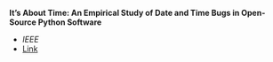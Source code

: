 **It’s About Time: An Empirical Study of Date and Time Bugs in Open-Source Python Software**
  * *IEEE*
  * [Link](https://ieeexplore-ieee-org.eres.library.manoa.hawaii.edu/document/11025657)
